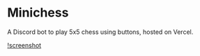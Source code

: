 # Minichess

A Discord bot to play 5x5 chess using buttons, hosted on Vercel.

[!screenshot](public/shot.png)